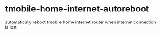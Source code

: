 # tmobile-home-internet-autoreboot
automatically reboot tmobile home internet router when internet connection is lost
